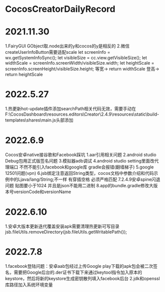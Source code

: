 # CocosCreatorDailyRecord
# 2021.11.30
1.FairyGUI GObject取.node出来的y和cocos的y是相反的
2.微信createUserInfoButton需要适配scale
     let screenInfo = wx.getSystemInfoSync();
     let visibleSize = cc.view.getVisibleSize(); 
     let widthScale = screenInfo.screenWidth/visibleSize.width;
     let heightScale = screenInfo.screenHeight/visibleSize.height;
     等宽-> return widthScale
     登高-> return heightScale
# 2022.5.27
1.热更新hot-update插件添加searchPath相关代码无效，需要手动在F:\CocosDashboard\resources\.editors\Creator\2.4.9\resources\static\build-templates\shares\main.js头部添加
# 2022.6.9
Cocos安卓native接谷歌和Facebook踩坑
1.aar引用相关问题
2.android studio Debug包用正式版签名问题
3.模拟器adb调试
4.android studio setting里面改代理端口 不然不能引入facebook和google库 gradle会报错(翻墙梯子)
5.google 12501问题(vpn)
6.jsb绑定注意返回String类型，cocos文档中参数介绍和代码示例中的Ljava/lang/String;不一样 有穿插空格 必须严格匹配
7.2.4.9安卓spine闪退问题 贴图要小于1024 并且是json不能用二进制
8.app的bundle.gradle修改大版本号versionCode和versionName
# 2022.6.10
1.安卓大版本更新迭代覆盖安装apk需要清理热更新可写目录 jsb.fileUtils.removeDirectory(jsb.fileUtils.getWritablePath());
# 2022.7.8
1.facebook登陆问题：安卓aab包经过上传Google play下载的apk包会被二次签名，需要把Google后台的.der证书下载下来通过keytool指令加入原本的keystore，然后将新的keystore生成密钥散列填入facebook后台
2.jdk和openssl库路径加入系统环境变量
